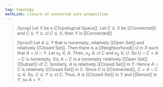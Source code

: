```yaml
---
tag: topology
mathLink: closure of connected sets proposition
---
```

>[!prop]
>Let $X$ be a [[Topological Space]]. Let $C\subseteq X$ be [[Connected]] and $C\subseteq Y\subseteq \text{cl }C\subseteq X$, then $Y$ is [[Connected]].

>[!proof]
Let $A\subseteq Y$ that is nonempty, relatively [[Open Set]] and relatively [[Closed Set]]. Then there is a [[Neighborhood]] $U$ in $X$ such that $A=U\cap Y$. Let $x_{0}\in A$. Then, $x_{0}\in \text{cl }C$ and $x_{0}\in U$. So $U\cap C= A\cap C$ is nonempty. So, $A\cap C$ is a nonempty relatively [[Open Set]] [[Subset]] of $C$. Similarly, $A$ is relatively [[Closed Set]] in $Y$. Hence $A\cap C$ is relatively [[Closed Set]] in $C$. Since $C$ is [[Connected]], $C=A\cap C\subseteq A$. So, $C\subseteq Y\subseteq \text{cl }C$. Thus, $A$ is [[Closed Set]] in $Y$ and [[Dense]] in $Y$, so $A=Y$.